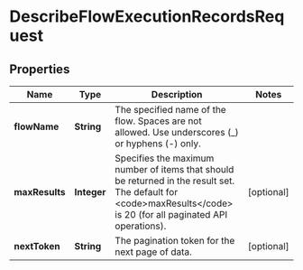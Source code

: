 

# DescribeFlowExecutionRecordsRequest


## Properties

| Name | Type | Description | Notes |
|------------ | ------------- | ------------- | -------------|
|**flowName** | **String** |  The specified name of the flow. Spaces are not allowed. Use underscores (_) or hyphens (-) only.  |  |
|**maxResults** | **Integer** |  Specifies the maximum number of items that should be returned in the result set. The default for &lt;code&gt;maxResults&lt;/code&gt; is 20 (for all paginated API operations).  |  [optional] |
|**nextToken** | **String** |  The pagination token for the next page of data.  |  [optional] |



